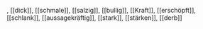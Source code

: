 , [[dick]], [[schmale]], [[salzig]], [[bullig]], [[Kraft]], [[erschöpft]], [[schlank]], [[aussagekräftig]], [[stark]], [[stärken]], [[derb]]